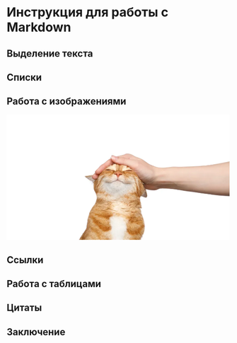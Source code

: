 # Инструкция для работы с Markdown
## Выделение текста
## Списки
## Работа с изображениями
![cat](cat.webp)
## Ссылки
## Работа с таблицами
## Цитаты
## Заключение